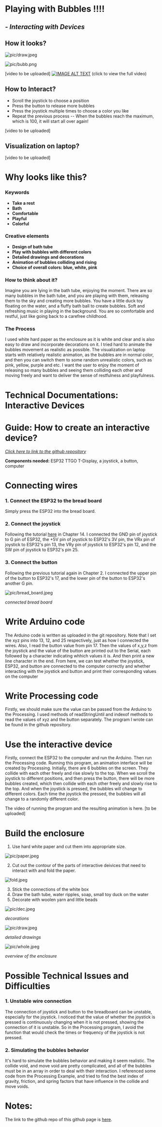 
# Playing with Bubbles !!!!

## - *Interacting with Devices*

## How it looks?

![pic/draw.jpeg](pic/draw.jpeg)


![pic/bubb.png](pic/bubb.png)

[video to be uploaded]
[![IMAGE ALT TEXT](https://img.youtube.com/vi/Ev-FJLkq6SU/0.jpg)](http://www.youtube.com/watch?v=Ev-FJLkq6SU "Go to play with bubbles!")
(click to view the full video)

## How to Interact?
- Scroll the joystick to choose a position
- Press the button to release more bubbles
- Press the joystick multiple times to choose a color you like
- Repeat the previous process -- When the bubbles reach the maximum, which is 100, it will start all over again!

[video to be uploaded]


## Visualization on laptop?

[video to be uploaded]

# Why looks like this?

### Keywords

- **Take a rest**
- **Bath**
- **Comfortable**
- **Playful**
- **Colorful**

### Creative elements

- **Design of bath tube**
- **Play with bubbles with different colors**
- **Detailed drawings and decorations**
- **Animation of bubbles colliding and rising**
- **Choice of overall colors: blue, white, pink**

### How to think about it?
Imagine you are lying in the bath tube, enjoying the moment. There are so many bubbles in the bath tube, and you are playing with them, releasing them to the sky and creating more bubbles. You have a little duck toy floating on the water, and a fluffy bath ball to create bubbles. Soft and refreshing music in playing in the background. You are so comfortable and restful, just like going back to a carefree childhood.

### The Process
I used white hard paper as the enclosure as it is white and clear and is also easy to draw and incorporate decorations on it. I tried hard to animate the bubbles movement as realistic as possible. The visualization on laptop starts with relatively realistic animation, as the bubbles are in normal color, and then you can switch them to some random unrealistic colors, such as pink, yellow, purple and etc. I want the user to enjoy the moment of releasing so many bubbles and seeing them colliding each other and moving freely and want to deliver the sense of restfulness and playfulness. 

# Technical Documentations: Interactive Devices

# Guide: How to create an interactive device?

[*Click here to link to the github repository*](https://github.com/Amandaaa00/Interactive-Devices)

**Components needed:** ESP32 TTGO T-Display, a joystick, a button, computer

# Connecting wires
### 1. Connect the ESP32 to the bread board
Simply press the ESP32 into the bread board.
### 2. Connect the joystick
Following the tutorial [here](https://github.com/Freenove/Freenove_Ultimate_Starter_Kit_for_ESP32/blob/master/C/C_Tutorial.pdf) in Chapter 14. 
I connected the GND pin of joystick to G pin of ESP32, the +5V pin of joystick to ESP32's 3V pin, the VRx pin of joystick to ESP32's pin 13, the VRy pin of joystick to ESP32's pin 12, and the SW pin of joystick to ESP32's pin 25.
### 3. Connect the button
Following the previous tutorial again in Chapter 2.
I connected the upper pin of the button to ESP32's 17, and the lower pin of the button to ESP32's another G pin.

![pic/bread_board.jpeg](pic/bread_board.jpeg)

*connected bread board*

# Write Arduino code
The Arduino code is written as uploaded in the git repository.
Note that I set the xyz pins into 13, 12, and 25 respectively, just as how I connected the wires. Also, I read the button value from pin 17.
Then the values of x,y,z from the joystick and the value of the button are printed out to the Serial, each followed by a character indicating whhich values it is. And then print a new line character in the end.
From here, we can test whether the joystick, ESP32, and button are connected to the computer correctly and whether interacting with the joystick and button and print their corresponding values on the computer
# Write Processing code
Firstly, we should make sure the value can be passed from the Arduino to the Processing. I used methods of readStringUntil and indexof methods to read the values of xyz and the button separately. The program I wrote can be found in the github repository.
# Use the interactive device
Firstly, connect the ESP32 to the computer and run the Arduino. Then run the Processing code.
Running this program, an animation interface will be created by Processing. Initially, there are 6 bubbles on the screen. They collide with each other freely and rise slowly to the top. When we scroll the joystick to different positions, and then press the button, there will be more bubbles created, which then collide with each other freely and slowly rise to the top. And when the joystick is pressed, the bubbles will change to different colors. Each time the joystick the pressed, the bubbles will all change to a randomly different color. 

The video of running the program and the resulting animation is here.
[to be uploaded]

# Build the enclosure
1. Use hard white paper and cut them into appropriate size.

![pic/paper.jpeg](pic/paper.jpeg)

2. Cut out the contour of the parts of interactive deivices that need to interact with and fold the paper.

![fold.jpeg](fold.jpeg)

3. Stick the connections of the white box
4. Draw the bath tube, water ripples, soap, small toy duck on the water
5. Decorate with woolen yarn and little beads

![pic/dec.jpeg](pic/dec.jpeg)

*decorations*

![pic/draw.jpeg](pic/draw.jpeg)

*detailed drawings*

![pic/whole.jpeg](pic/whole.jpeg)

*overview of the enclosure*

# Possible Technical Issues and Difficulties
### 1. Unstable wire connection
The connection of joystick and button to the breadboard can be unstable, especially for the joystick. I noticed that the value of whether the joystick is pressed is continuously changing when it is not pressed, showing the connection of it is unstable. So in the Processing program, I avoid the function that would check the times or frequency of the joystick is not pressed.
### 2. Simulating the bubbles behavior
It's hard to simulate the bubbles behavior and making it seem realistic. The collide void, and move void are pretty complicated, and all of the bubbles must be in an array in order to deal with their interaction. I referenced some code from the Processing Example, and tried to find the best index of gravity, friction, and spring factors that have influence in the collide and move voids.

# Notes:
The link to the github repo of this github page is [here](https://github.com/Amandaaa00/Amandaaa00.github.io).
